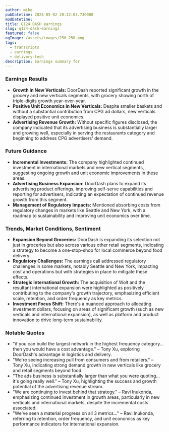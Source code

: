 ```yaml
---
author: mike
pubDatetime: 2024-05-02 20:12:03.730000
modDatetime: 
title: Q124 DASH earnings
slug: q124-dash-earnings
featured: false
ogImage: /assets/images/250_250.png
tags:
  - transcripts
  - earnings
  - delivery-tech
description: Earnings summary for
---
```

### Earnings Results
- **Growth in New Verticals:** DoorDash reported significant growth in the grocery and new verticals segments, with grocery showing north of triple-digits growth year-over-year.
- **Positive Unit Economics in New Verticals:** Despite smaller baskets and without a substantial contribution from CPG ad dollars, new verticals displayed positive unit economics.
- **Advertising Revenue Growth:** Without specific figures disclosed, the company indicated that its advertising business is substantially larger and growing well, especially in serving the restaurants category and beginning to address CPG advertisers' demand.

### Future Guidance
- **Incremental Investments:** The company highlighted continued investment in international markets and new vertical segments, suggesting ongoing growth and unit economic improvements in these areas.
- **Advertising Business Expansion:** DoorDash plans to expand its advertising product offerings, improving self-serve capabilities and reporting for advertisers, indicating an expectation of continued revenue growth from this segment.
- **Management of Regulatory Impacts:** Mentioned absorbing costs from regulatory changes in markets like Seattle and New York, with a roadmap to sustainability and improving unit economics over time.

### Trends, Market Conditions, Sentiment
- **Expansion Beyond Groceries:** DoorDash is expanding its selection not just in groceries but also across various other retail segments, indicating a strategy to become a one-stop-shop for local commerce beyond food delivery.
- **Regulatory Challenges:** The earnings call addressed regulatory challenges in some markets, notably Seattle and New York, impacting cost and operations but with strategies in place to mitigate these effects.
- **Strategic International Growth:** The acquisition of Wolt and the resultant international expansion were highlighted as positively contributing to the company's growth trajectory, emphasizing efficient scale, retention, and order frequency as key metrics.
- **Investment Focus Shift:** There's a nuanced approach to allocating investment dollars, focusing on areas of significant growth (such as new verticals and international expansion), as well as platform and product innovation to drive long-term sustainability.

### Notable Quotes
- "if you can build the largest network in the highest frequency category... then you would have a cost advantage." – Tony Xu, exploring DoorDash's advantage in logistics and delivery.
- "We're seeing increasing pull from consumers and from retailers." – Tony Xu, indicating strong demand growth in new verticals like grocery and retail segments beyond food.
- "The ads business is substantially larger than what you were quoting... it's going really well." – Tony Xu, highlighting the success and growth potential of the advertising revenue stream.
- "We are continuing to invest behind that strategy." – Ravi Inukonda, emphasizing continued investment in growth areas, particularly in new verticals and international markets, despite the incremental costs associated.
- "We've seen a material progress on all 3 metrics..." – Ravi Inukonda, referring to retention, order frequency, and unit economics as key performance indicators for international expansion.
